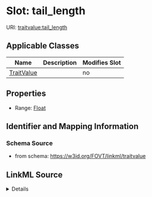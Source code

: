 

# Slot: tail_length

URI: [traitvalue:tail_length](http://purl.obolibrary.org/obo/FOVT/data#tail_length)



<!-- no inheritance hierarchy -->





## Applicable Classes

| Name | Description | Modifies Slot |
| --- | --- | --- |
| [TraitValue](TraitValue.md) |  |  no  |







## Properties

* Range: [Float](Float.md)





## Identifier and Mapping Information







### Schema Source


* from schema: https://w3id.org/FOVT/linkml/traitvalue




## LinkML Source

<details>
```yaml
name: tail_length
from_schema: https://w3id.org/FOVT/linkml/traitvalue
rank: 1000
alias: tail_length
domain_of:
- TraitValue
range: float

```
</details>